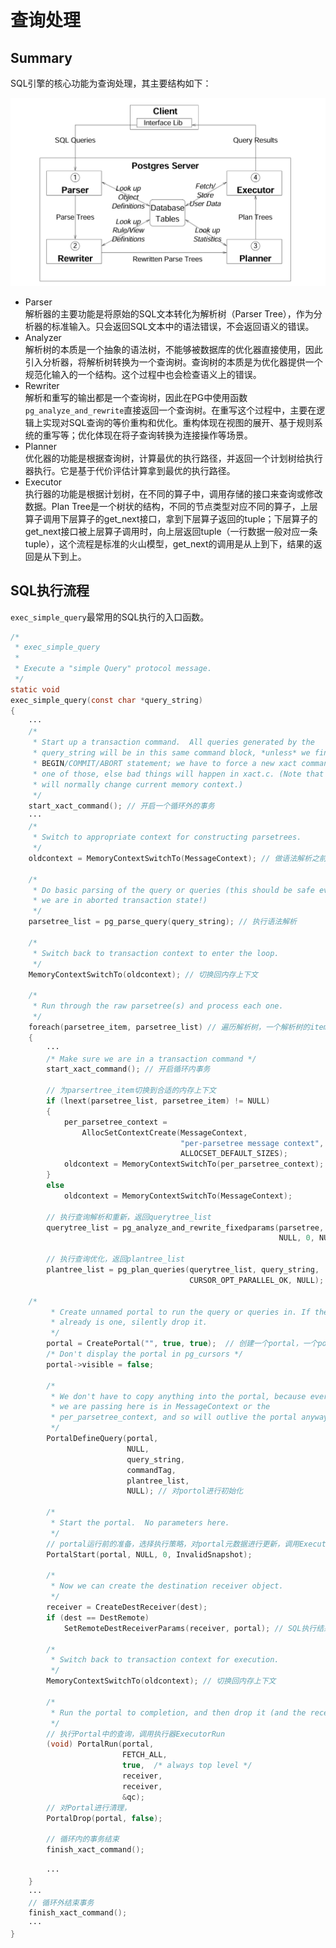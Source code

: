 # 查询处理

## Summary
SQL引擎的核心功能为查询处理，其主要结构如下：

![image-20250216164113812](https://raw.githubusercontent.com/Teletele-Lin/cos/main/picgo/image-20250216164113812.png)

+ Parser  
  解析器的主要功能是将原始的SQL文本转化为解析树（Parser Tree），作为分析器的标准输入。只会返回SQL文本中的语法错误，不会返回语义的错误。
+ Analyzer  
  解析树的本质是一个抽象的语法树，不能够被数据库的优化器直接使用，因此引入分析器，将解析树转换为一个查询树。查询树的本质是为优化器提供一个规范化输入的一个结构。这个过程中也会检查语义上的错误。
+ Rewriter  
  解析和重写的输出都是一个查询树，因此在PG中使用函数`pg_analyze_and_rewrite`直接返回一个查询树。在重写这个过程中，主要在逻辑上实现对SQL查询的等价重构和优化。重构体现在视图的展开、基于规则系统的重写等；优化体现在将子查询转换为连接操作等场景。
+ Planner  
  优化器的功能是根据查询树，计算最优的执行路径，并返回一个计划树给执行器执行。它是基于代价评估计算拿到最优的执行路径。
+ Executor  
  执行器的功能是根据计划树，在不同的算子中，调用存储的接口来查询或修改数据。Plan Tree是一个树状的结构，不同的节点类型对应不同的算子，上层算子调用下层算子的get_next接口，拿到下层算子返回的tuple；下层算子的get_next接口被上层算子调用时，向上层返回tuple（一行数据一般对应一条tuple），这个流程是标准的火山模型，get_next的调用是从上到下，结果的返回是从下到上。

## SQL执行流程

`exec_simple_query`最常用的SQL执行的入口函数。

```c
/*
 * exec_simple_query
 *
 * Execute a "simple Query" protocol message.
 */
static void
exec_simple_query(const char *query_string)
{
    ···    
	/*
	 * Start up a transaction command.  All queries generated by the
	 * query_string will be in this same command block, *unless* we find a
	 * BEGIN/COMMIT/ABORT statement; we have to force a new xact command after
	 * one of those, else bad things will happen in xact.c. (Note that this
	 * will normally change current memory context.)
	 */
	start_xact_command(); // 开启一个循环外的事务
    ···  
    /*
	 * Switch to appropriate context for constructing parsetrees.
	 */
	oldcontext = MemoryContextSwitchTo(MessageContext); // 做语法解析之前，切换到MessageContext内存上下文
    
    /*
	 * Do basic parsing of the query or queries (this should be safe even if
	 * we are in aborted transaction state!)
	 */
	parsetree_list = pg_parse_query(query_string); // 执行语法解析
    
    /*
	 * Switch back to transaction context to enter the loop.
	 */
	MemoryContextSwitchTo(oldcontext); // 切换回内存上下文
     
    /*
	 * Run through the raw parsetree(s) and process each one.
	 */
	foreach(parsetree_item, parsetree_list) // 遍历解析树，一个解析树的item是一个查询
    {
		···
		/* Make sure we are in a transaction command */            
       	start_xact_command(); // 开启循环内事务
         
        // 为parsertree_item切换到合适的内存上下文
        if (lnext(parsetree_list, parsetree_item) != NULL)
		{
			per_parsetree_context =
				AllocSetContextCreate(MessageContext,
									  "per-parsetree message context",
									  ALLOCSET_DEFAULT_SIZES);
			oldcontext = MemoryContextSwitchTo(per_parsetree_context);
		}
		else
			oldcontext = MemoryContextSwitchTo(MessageContext);
		
        // 执行查询解析和重新，返回querytree_list
		querytree_list = pg_analyze_and_rewrite_fixedparams(parsetree, query_string,
															NULL, 0, NULL);
		
        // 执行查询优化，返回plantree_list
		plantree_list = pg_plan_queries(querytree_list, query_string,
										CURSOR_OPT_PARALLEL_OK, NULL);
          
    /*
		 * Create unnamed portal to run the query or queries in. If there
		 * already is one, silently drop it.
		 */
		portal = CreatePortal("", true, true);  // 创建一个portal，一个portal中包含执行器所需要的所有信息
		/* Don't display the portal in pg_cursors */
		portal->visible = false;

		/*
		 * We don't have to copy anything into the portal, because everything
		 * we are passing here is in MessageContext or the
		 * per_parsetree_context, and so will outlive the portal anyway.
		 */
		PortalDefineQuery(portal,
						  NULL,
						  query_string,
						  commandTag,
						  plantree_list,
						  NULL); // 对portol进行初始化

		/*
		 * Start the portal.  No parameters here.
		 */
        // portal运行前的准备，选择执行策略，对portal元数据进行更新，调用ExecutorStart完成执行器的准备工作
		PortalStart(portal, NULL, 0, InvalidSnapshot);
        
        /*
		 * Now we can create the destination receiver object.
		 */
		receiver = CreateDestReceiver(dest);
		if (dest == DestRemote)
			SetRemoteDestReceiverParams(receiver, portal); // SQL执行结果的接收器，如果有returning语法，将会返回受影响的行

		/*
		 * Switch back to transaction context for execution.
		 */
		MemoryContextSwitchTo(oldcontext); // 切换回内存上下文
        
    	/*
		 * Run the portal to completion, and then drop it (and the receiver).
		 */
        // 执行Portal中的查询，调用执行器ExecutorRun
		(void) PortalRun(portal,
						 FETCH_ALL,
						 true,	/* always top level */
						 receiver,
						 receiver,
						 &qc);
        // 对Portal进行清理，
        PortalDrop(portal, false);
        
        // 循环内的事务结束
        finish_xact_command();
        
		···  
    }
    ···
    // 循环外结束事务
	finish_xact_command(); 
    ···  
}
```

